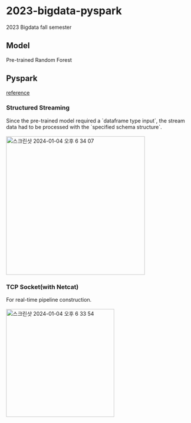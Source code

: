# 2023-bigdata-pyspark
2023 Bigdata fall semester

## Model
Pre-trained Random Forest

## Pyspark
<a href="https://spark.apache.org/docs/latest/structured-streaming-programming-guide.html">reference</a>

### Structured Streaming
<div>Since the pre-trained model required a `dataframe type input`, the stream data had to be processed with the `specified schema structure`.</div>
<br />
<img width="376" alt="스크린샷 2024-01-04 오후 6 34 07" src="https://github.com/Gyeongbin/2023-bigdata-pyspark/assets/74502924/83b51cf7-f340-4dbf-bb6d-cc05b34c320b">


### TCP Socket(with Netcat)
<div>For real-time pipeline construction.</div>
<br />
<img width="293" alt="스크린샷 2024-01-04 오후 6 33 54" src="https://github.com/Gyeongbin/2023-bigdata-pyspark/assets/74502924/c510224d-4522-4f4b-8d50-5c0b64b1fc3c">
